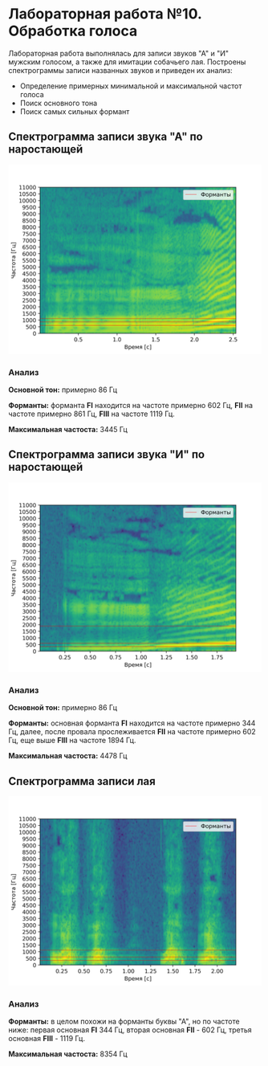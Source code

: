 # Лабораторная работа №10. Обработка голоса
Лабораторная работа выполнялась для записи звуков "А" и "И" мужским голосом, а также для имитации собачьего лая.
Построены спектрограммы записи названных звуков и приведен их анализ: 
- Определение примерных минимальной и максимальной частот голоса
- Поиск основного тона
- Поиск самых сильных формант

## Спектрограмма записи звука "А" по наростающей
![](results/spectrogram_a.png)

### Анализ
**Основной тон:** примерно 86 Гц

**Форманты:** форманта **FI** находится на частоте примерно 602 Гц, **FII** на частоте примерно 861 Гц,
**FIII** на частоте 1119 Гц.

**Максимальная частоста:** 3445 Гц

## Спектрограмма записи звука "И" по наростающей
![](results/spectrogram_i.png)

### Анализ
**Основной тон:** примерно 86 Гц

**Форманты:** основная форманта **FI** находится на частоте примерно 344 Гц, далее, после провала прослеживается **FII** на частоте примерно 602 Гц, еще выше  **FIII** на частоте 1894 Гц.

**Максимальная частоста:** 4478 Гц

## Спектрограмма записи лая
![](results/spectrogram_gav.png)

### Анализ
**Форманты:** в целом похожи на форманты буквы "А", но по частоте ниже: первая основная **FI** 344 Гц, вторая основная **FII** - 602 Гц, третья основная **FIII** - 1119 Гц.

**Максимальная частоста:** 8354 Гц
